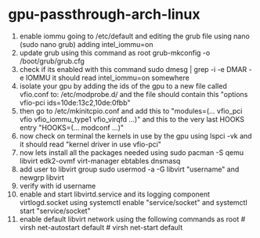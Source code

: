 # gpu-passthrough-arch-linux

1) enable iommu going to /etc/default and editing the grub file using nano (sudo nano grub) adding intel_iommu=on
2) update grub using this command as root grub-mkconfig -o /boot/grub/grub.cfg 
3) check if its enabled with this command sudo dmesg | grep -i -e DMAR -e IOMMU it should read intel_iommu=on somewhere
4) isolate your gpu by adding the ids of the gpu to a new file called vfio.conf to: /etc/modprobe.d/ and the file should contain this "options vfio-pci ids=10de:13c2,10de:0fbb"
5) then go to /etc/mkinitcpio.conf and add this to "modules=(... vfio_pci vfio vfio_iommu_type1 vfio_virqfd ...)" and this to the very last HOOKS entry "HOOKS=(... modconf ...)"
6) now check on terminal the kernels in use by the gpu using lspci -vk and it should read "kernel driver in use vfio-pci"  
7) now lets install all the packages needed using sudo pacman -S qemu libvirt edk2-ovmf virt-manager ebtables dnsmasq 
8) add user to libvirt group sudo usermod -a -G libvirt "username" and newgrp libvirt 
9) verify with id username
10) enable and start libvirtd.service and its logging component virtlogd.socket using systemctl enable "service/socket" and systemctl start "service/socket"
11) enable default libvirt network using the following commands as root # virsh net-autostart default # virsh net-start default
